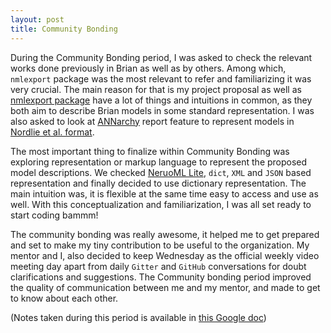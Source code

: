 ```yaml
---
layout: post
title: Community Bonding
---
```

 
During the Community Bonding period, I was asked to check the relevant works
done previously in Brian as well as by others. Among which, `nmlexport` package
was the most relevant to refer and familiarizing it was very crucial. The main
reason for that is my project proposal as well as
[nmlexport package](https://brian2tools.readthedocs.io/en/stable/reference/brian2tools.nmlexport.html) have a lot of things and
intuitions in common, as they both aim to describe Brian models in some standard representation.
I was also asked to look at [ANNarchy](https://annarchy.readthedocs.io/en/stable/index.html) report feature
to represent models in [Nordlie et al. format](https://journals.plos.org/ploscompbiol/article?id=10.1371/journal.pcbi.1000456).

The most important thing to finalize within Community Bonding was exploring representation or markup language
to represent the proposed model descriptions. We checked [NeruoML Lite](https://github.com/NeuroML/NeuroMLlite),
```dict```, ```XML``` and ```JSON``` based representation and finally decided to use dictionary representation. The main intuition
was, it is flexible at the same time easy to access and use as well. With this conceptualization and familiarization, 
I was all set ready to start coding bammm!
 
The community bonding was really awesome, it helped me to get prepared and set to make my tiny contribution to be useful
to the organization. My mentor and I, also decided to keep Wednesday as the official weekly video meeting day apart from daily
```Gitter``` and ```GitHub``` conversations for doubt clarifications and suggestions. The Community bonding period improved the
quality of communication between me and my mentor, and made to get to know about each other.

(Notes taken during this period is available in
[this Google doc](https://docs.google.com/document/d/18WHdmHx1JUAzHcSLYV31kWFedNPOPMJ_SDoZW-79b7c/edit?usp=sharing))
